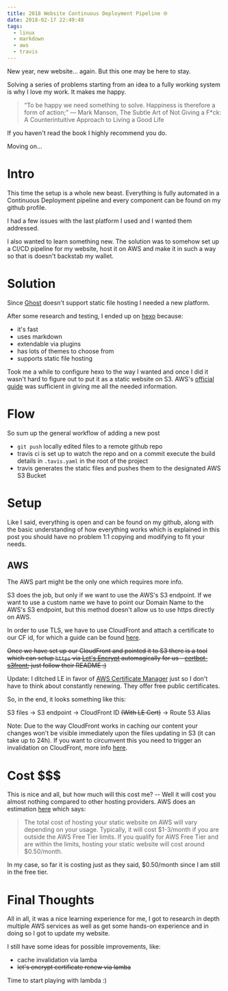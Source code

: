 ```yaml
---
title: 2018 Website Continuous Deployment Pipeline 🌐
date: 2018-02-17 22:49:49
tags:
  - linux
  - markdown
  - aws
  - travis
---
```


New year, new website... again. But this one may be here to stay. 

Solving a series of problems starting from an idea to a fully working system is why I love my work. It makes me happy.

<!-- more -->

> “To be happy we need something to solve. Happiness is therefore a form of action;”
― Mark Manson, The Subtle Art of Not Giving a F*ck: A Counterintuitive Approach to Living a Good Life

If you haven't read the book I highly recommend you do.

Moving on...

# Intro

This time the setup is a whole new beast. Everything is fully automated in a Continuous Deployment pipeline and every component can be found on my github profile.

I had a few issues with the last platform I used and I wanted them addressed.

I also wanted to learn something new. The solution was to somehow set up a CI/CD pipeline for my website, host it on AWS and make it in such a way so that is doesn't backstab my wallet.

# Solution

Since [Ghost](https://damir.tech/i-switched-to-markdown/#Ghost-Setup) doesn't support static file hosting I needed a new platform.

After some research and testing, I ended up on [hexo](https://hexo.io) because:

- it's fast
- uses markdown
- extendable via plugins
- has lots of themes to choose from
- supports static file hosting

Took me a while to configure hexo to the way I wanted and once I did it wasn't hard to figure out to put it as a static website on S3. AWS's [official guide](https://docs.aws.amazon.com/AmazonS3/latest/dev/website-hosting-custom-domain-walkthrough.html) was sufficient in giving me all the needed information.

# Flow

So sum up the general workflow of adding a new post

- `git push` locally edited files to a remote github repo
- travis ci is set up to watch the repo and on a commit execute the build details in `.tavis.yaml` in the root of the project
- travis generates the static files and pushes them to the designated AWS S3 Bucket

# Setup

Like I said, everything is open and can be found on my github, along with the basic understanding of how everything works which is explained in this post you should have no problem 1:1 copying and modifying to fit your needs.

## AWS

The AWS part might be the only one which requires more info.

S3 does the job, but only if we want to use the AWS's S3 endpoint.
If we want to use a custom name we have to point our Domain Name to the AWS's S3 endpoint, but this method doesn't allow us to use https directly on AWS.

In order to use TLS, we have to use CloudFront and attach a certificate to our CF id, for which a guide can be found [here](https://docs.aws.amazon.com/AmazonS3/latest/dev/website-hosting-cloudfront-walkthrough.html).

~~Once we have set up our CloudFront and pointed it to S3 there is a tool which can setup `https` via [Let's Encrypt](https://letsencrypt.org) automagically for us - [certbot-s3front](https://github.com/dlapiduz/certbot-s3front); just follow their README :)~~

Update: I ditched LE in favor of [AWS Certificate Manager](https://aws.amazon.com/certificate-manager/pricing/) just so I don't have to think about constantly renewing. They offer free public certificates.

So, in the end, it looks something like this:

S3 files -> S3 endpoint -> CloudFront ID ~~(With LE Cert)~~ -> Route 53 Alias

Note: Due to the way CloudFront works in caching our content your changes won't be visible immediately upon the files updating in S3 (it can take up to 24h). If you want to circumvent this you need to trigger an invalidation on CloudFront, more info [here](https://docs.aws.amazon.com/AmazonCloudFront/latest/DeveloperGuide/Invalidation.html).

# Cost $$$

This is nice and all, but how much will this cost me? 
-- Well it will cost you almost nothing compared to other hosting providers. AWS does an estimation [here](https://aws.amazon.com/getting-started/projects/host-static-website/) which says:

> The total cost of hosting your static website on AWS will vary depending on your usage. Typically, it will cost $1-3/month if you are outside the AWS Free Tier limits. If you qualify for AWS Free Tier and are within the limits, hosting your static website will cost around $0.50/month.

In my case, so far it is costing just as they said, $0.50/month since I am still in the free tier.

# Final Thoughts

All in all, it was a nice learning experience for me, I got to research in depth multiple AWS services as well as get some hands-on experience and in doing so I got to update my website.

I still have some ideas for possible improvements, like:

- cache invalidation via lamba
- ~~let's encrypt certificate renew via lamba~~

Time to start playing with lambda :)
